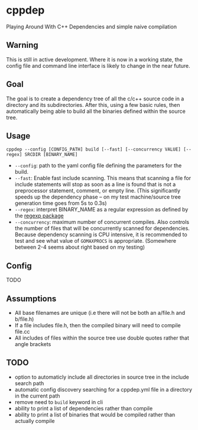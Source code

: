 # cppdep
Playing Around With C++ Dependencies and simple naive compilation

## Warning

This is still in active development. Where it is now in a working state, the config file and command line interface is likely to change in the near future.

## Goal
The goal is to create a dependency tree of all the c/c++ source code
in a directory and its subdirectories. After this, using a few basic
rules, then automatically being able to build all the binaries defined
within the source tree.

## Usage

```shell
cppdep --config [CONFIG_PATH] build [--fast] [--concurrency VALUE] [--regex] SRCDIR [BINARY_NAME]
```
* `--config`: path to the yaml config file defining the parameters for the build.
* `--fast`: Enable fast include scanning. This means that scanning a file for include statements will stop as soon as a line is found that is not a preprocessor statement, comment, or empty line. (This significantly speeds up the dependency phase – on my test machine/source tree generation time goes from 5s to 0.3s)
* `--regex`: interpret BINARY_NAME as a regular expression as defined by the [regexp package](http://golang.org/pkg/regexp/)
* `--concurrency`: maximum number of concurrent compiles. Also controls the number of files that will be concurrently scanned for dependencies. Because dependency scanning is CPU intensive, it is recommended to test and see what value of `GOMAXPROCS` is appropriate. (Somewhere between 2-4 seems about right based on my testing)

## Config

TODO

## Assumptions
* All base filenames are unique (i.e there will not be both an a/file.h and b/file.h)
* If a file includes file.h, then the compiled binary will need to compile file.cc
* All includes of files within the source tree use double quotes rather that angle brackets

## TODO
* option to automaticly include all directories in source tree in the include search path
* automatic config discovery searching for a cppdep.yml file in a directory in the current path
* remove need to `build` keyword in cli
* ability to print a list of dependencies rather than compile
* ability to print a list of binaries that would be compiled rather than actually compile

